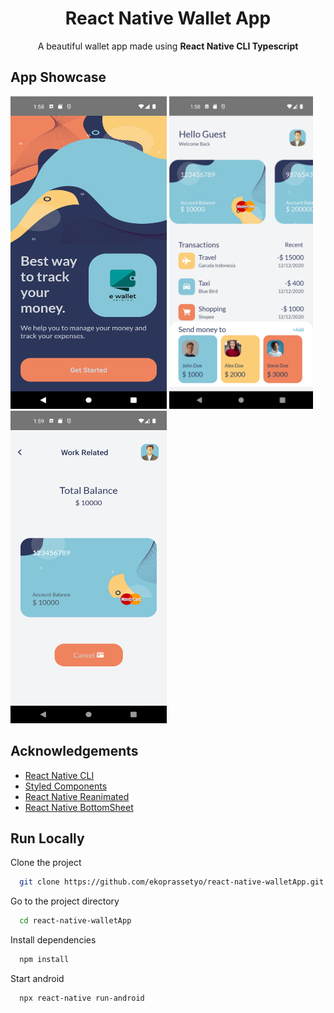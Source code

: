 <p align="center">
    <h1 align="center"> React Native Wallet App </h1>
</p>

<p align="center">
    A beautiful wallet app made using <strong>React Native CLI Typescript</strong>
</p>

## App Showcase

<div>
        <img src="https://github.com/ekoprassetyo/react-native-walletApp/blob/master/src/assets/screenshot/Welcome_Page.png" width="250" height="500" alt="1.png"/>
        <img src="https://github.com/ekoprassetyo/react-native-walletApp/blob/master/src/assets/screenshot/Home_Page.png" height="500" alt="2.png"/>
        <img src="https://github.com/ekoprassetyo/react-native-walletApp/blob/master/src/assets/screenshot/Balance_Page.png" width="250" height="500" alt="3.png"/>
</div>

## Acknowledgements

-   [React Native CLI](https://reactnative.dev/docs/getting-started)
-   [Styled Components](https://styled-components.com/)
-   [React Native Reanimated](https://docs.swmansion.com/react-native-reanimated/)
-   [React Native BottomSheet](https://github.com/osdnk/react-native-reanimated-bottom-sheet)

## Run Locally

Clone the project

```bash
  git clone https://github.com/ekoprassetyo/react-native-walletApp.git
```

Go to the project directory

```bash
  cd react-native-walletApp
```

Install dependencies

```bash
  npm install
```

Start android

```bash
  npx react-native run-android
```
